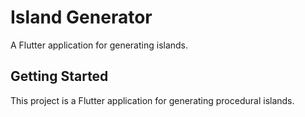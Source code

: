 
# Island Generator
A Flutter application for generating islands.

## Getting Started
This project is a Flutter application for generating procedural islands.


